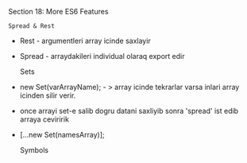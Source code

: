 Section 18: More ES6 Features


    Spread & Rest

* Rest - argumentleri array icinde saxlayir
* Spread - arraydakileri individual olaraq export edir

         
    
    Sets

* new Set(varArrayName); - > array icinde tekrarlar varsa inlari array icinden silir verir.
* once arrayi set-e salib dogru datani saxliyib sonra 'spread' ist edib arraya ceviririk
* [...new Set(namesArray)];
    
    
    Symbols
